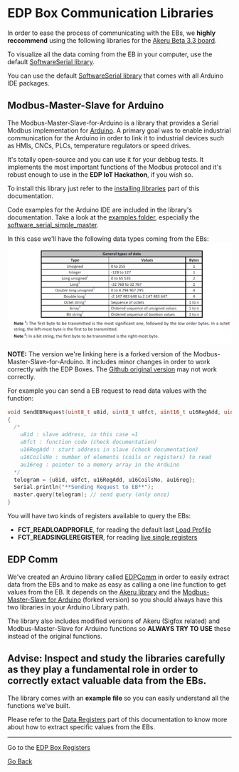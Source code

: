 # **EDP Box Communication Libraries**



In order to ease the process of communicating with the EBs, we **highly reccommend** using the following libraries for the [Akeru Beta 3.3 board](hardware-intermediate-akeru.md).

To visualize all the data coming from the EB in your computer, use the default [SoftwareSerial library](https://www.arduino.cc/en/Reference/softwareSerial).

You can use the default [SoftwareSerial library](hardware-beginner-arduino101.md#arduino-serial-monitor) that comes with all Arduino IDE packages.

## **Modbus-Master-Slave for Arduino**

The Modbus-Master-Slave-for-Arduino is a library that provides a Serial Modbus implementation for [Arduino](hardware-beginner-arduino101.md). A primary goal was to enable industrial communication for the Arduino in order to link it to industrial devices such as HMIs, CNCs, PLCs, temperature regulators or speed drives. 

It's totally open-source and you can use it for your debbug tests. It implements the most important functions of the Modbus protocol and it's robust enough to use in the **EDP IoT Hackathon**, if you wish so.

To install this library just refer to the [installing libraries](hardware-beginner-arduino101.md#arduino-libraries) part of this documentation.

Code examples for the Arduino IDE are included in the library's documentation. Take a look at the [examples folder](), especially the [software_serial_simple_master]().

In this case we'll have the following data types coming from the EBs:
![Data Types](../images/data_types_modbus.png "Data Types")


**NOTE:** The version we're linking here is a forked version of the Modbus-Master-Slave-for-Arduino. It includes minor changes in order to work correctly with the EDP Boxes. The [Github original version](https://github.com/smarmengol/Modbus-Master-Slave-for-Arduino) may not work correctly.

For example you can send a EB request to read data values with the function:

```C++
void SendEBRequest(uint8_t u8id, uint8_t u8fct, uint16_t u16RegAdd, uint16_t u16CoilsNo, uint16_t *au16reg)
{
  /*
    u8id : slave address, in this case =1
    u8fct : function code (check documentation)
    u16RegAdd : start address in slave (check documentation)
    u16CoilsNo : number of elements (coils or registers) to read 
    au16reg : pointer to a memory array in the Arduino
  */
  telegram = {u8id, u8fct, u16RegAdd, u16CoilsNo, au16reg};
  Serial.println("**Sending Request to EB**");
  master.query(telegram); // send query (only once)
}
```

You will have two kinds of registers available to query the EBs:

* **FCT_READLOADPROFILE**, for reading the default last [Load Profile](hardware-intermediate-registers#load-profile)
* **FCT_READSINGLEREGISTER**, for reading [live single registers](hardware-intermediate-registers#data-tables)

## **EDP Comm**

We've created an Arduino library called [EDPComm]() in order to easily extract data from the EBs and to make as easy as calling a one line function to get values from the EB. It depends on the [Akeru library](https://github.com/Snootlab/Akeru) and the [Modbus-Master-Slave for Arduino](https://github.com/edphackathon/Modbus-Master-Slave-for-Arduino) (forked version) so you should always have this two libraries in your Arduino Library path.

The library also includes modified versions of Akeru (Sigfox related) and Modbus-Master-Slave for Arduino functions so **ALWAYS TRY TO USE** these instead of the original functions.

## **Advise**: Inspect and study the libraries carefully as they play a fundamental role in order to correctly extact valuable data from the EBs.

The library comes with an **example file** so you can easily understand all the functions we've built.

Please refer to the [Data Registers](hardware-intermediate-registers.md) part of this documentation to know more about how to extract specific values from the EBs.

---
Go to the [EDP Box Registers](hardware-intermediate-registers.md)


[Go Back](hardware-intermediate.md)